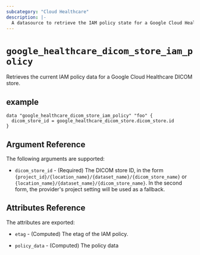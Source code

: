 ```yaml
---
subcategory: "Cloud Healthcare"
description: |-
  A datasource to retrieve the IAM policy state for a Google Cloud Healthcare DICOM store.
---
```



# `google_healthcare_dicom_store_iam_policy`
Retrieves the current IAM policy data for a Google Cloud Healthcare DICOM store.

## example

```hcl
data "google_healthcare_dicom_store_iam_policy" "foo" {
  dicom_store_id = google_healthcare_dicom_store.dicom_store.id
}
```

## Argument Reference

The following arguments are supported:

* `dicom_store_id` - (Required) The DICOM store ID, in the form
    `{project_id}/{location_name}/{dataset_name}/{dicom_store_name}` or
    `{location_name}/{dataset_name}/{dicom_store_name}`. In the second form, the provider's
    project setting will be used as a fallback.

## Attributes Reference

The attributes are exported:

* `etag` - (Computed) The etag of the IAM policy.

* `policy_data` - (Computed) The policy data
